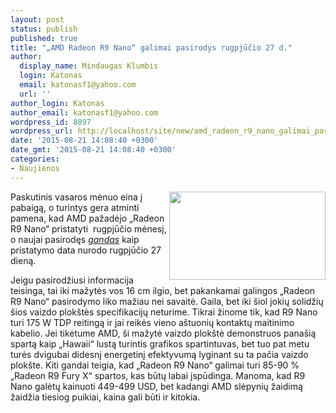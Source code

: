 ```yaml
---
layout: post
status: publish
published: true
title: "„AMD Radeon R9 Nano“ galimai pasirodys rugpjūčio 27 d."
author:
  display_name: Mindaugas Klumbis
  login: Katonas
  email: katonasf1@yahoo.com
  url: ''
author_login: Katonas
author_email: katonasf1@yahoo.com
wordpress_id: 8897
wordpress_url: http://localhost/site/new/amd_radeon_r9_nano_galimai_pasirodys_rugpjucio_27_d/
date: '2015-08-21 14:08:40 +0300'
date_gmt: '2015-08-21 14:08:40 +0300'
categories:
- Naujienos
---
```

<p>
	<a href="http://technews.lt/userfiles/AMD-Radeon-R9-Nano-1-900x506.jpg"><img alt="" src="http://technews.lt/userfiles/AMD-Radeon-R9-Nano-1-900x506.jpg" style="width: 250px; height: 141px; float: right;" /></a>Paskutinis vasaros mėnuo eina į pabaigą, o turintys gera atminti pamena, kad AMD pažadėjo &bdquo;Radeon R9 Nano&ldquo; pristatyti &nbsp;rugpjūčio mėnesį, o naujai pasirodęs <em><a href="http://www.zolkorn.com/news/amd-radeon-r9-nano-launch-27-aug/">gandas</a></em> kaip pristatymo data nurodo rugpjūčio 27 dieną.</p>
<p>
	Jeigu pasirodžiusi informacija teisinga, tai iki mažytės vos 16 cm ilgio, bet pakankamai galingos &bdquo;Radeon R9 Nano&ldquo; pasirodymo liko mažiau nei savaitė. Gaila, bet iki &scaron;iol jokių solidžių &scaron;ios vaizdo plok&scaron;tės specifikacijų neturime. Tikrai žinome tik, kad R9 Nano turi 175 W TDP reitingą ir jai reikės vieno a&scaron;tuonių kontaktų maitinimo kabelio. Jei tikėtume AMD, &scaron;i mažytė vaizdo plok&scaron;tė demonstruos pana&scaron;ią spartą kaip &bdquo;Hawaii&ldquo; lustą turintis grafikos spartintuvas, bet tuo pat metu turės dvigubai didesnį energetinį efektyvumą lyginant su ta pačia vaizdo plok&scaron;te. Kiti gandai teigia, kad &bdquo;Radeon R9 Nano&ldquo; galimai turi 85-90 % &bdquo;Radeon R9 Fury X&ldquo; spartos, kas būtų labai įspūdinga. Manoma, kad R9 Nano galėtų kainuoti 449-499 USD, bet kadangi AMD slėpynių žaidimą žaidžia tiesiog puikiai, kaina gali būti ir kitokia.</p>
